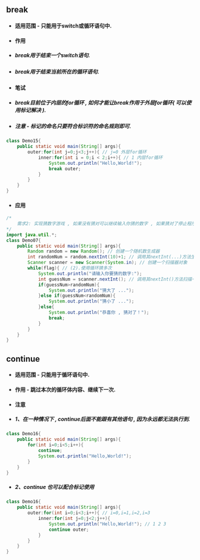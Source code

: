 ## break

* #### 适用范围 - 只能用于switch或循环语句中.
* #### 作用
* ##### break用于结束一个switch语句.
* ##### break用于结束当前所在的循环语句.
* #### 笔试
* ##### break目前位于内层的for循环 , 如何才能让break作用于外层for循环\( 可以使用标记解决 \).
* ##### 注意 - 标记的命名只要符合标识符的命名规则即可.

```java
class Demo15{
    public static void main(String[] args){
        outer:for(int j=0;j<3;j++){ // j=0 外层for循环
            inner:for(int i = 0;i < 2;i++){ // 1 内层for循环
                System.out.println("Hello,World!");
                break outer;
            }
        }
    }
}
```

* #### 应用

```java
/*
    需求2: 实现猜数字游戏 , 如果没有猜对可以继续输入你猜的数字 , 如果猜对了停止程序
*/
import java.util.*;
class Demo07{
    public static void main(String[] args){
        Random random = new Random(); // 创建一个随机数生成器
        int randomNum = random.nextInt(10)+1; // 调用其nextInt(...)方法生成一个随机数(1~10)
        Scanner scanner = new Scanner(System.in); // 创建一个扫描器对象
        while(flag){ // (2).使用循环猜多次
            System.out.println("请输入你要猜的数字:");
            int guessNum = scanner.nextInt(); // 调用其nextInt()方法扫描一个数字
            if(guessNum>randomNum){
                System.out.println("猜大了 ...");
            }else if(guessNum<randomNum){
                System.out.println("猜小了 ...");
            }else{
                System.out.println("恭喜你 , 猜对了！");
                break;
            }    
        }
    }
}
```

## continue

* #### 适用范围 - 只能用于循环语句中.
* #### 作用 - 跳过本次的循环体内容、继续下一次.
* #### 注意
* ##### 1、在一种情况下 , continue后面不能跟有其他语句 , 因为永远都无法执行到.

```java
class Demo16{
    public static void main(String[] args){
        for(int i=0;i<5;i++){
            continue;
            System.out.println("Hello,World!");
        }
    }
}
```

* ##### 2、continue 也可以配合标记使用

```java
class Demo16{
	public static void main(String[] args){
		outer:for(int i=0;i<3;i++){ // i=0,i=1,i=2,i=3
			inner:for(int j=0;j<2;j++){
				System.out.println("Hello,World!"); // 1 2 3
				continue outer;
			}
		}
	}
}
```



